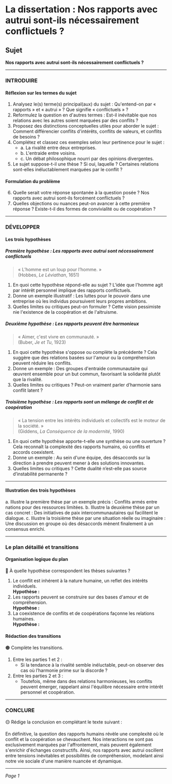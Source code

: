 # La dissertation : Nos rapports avec autrui sont-ils nécessairement conflictuels ?

## Sujet
**Nos rapports avec autrui sont-ils nécessairement conflictuels ?**

---

### INTRODUIRE

#### Réflexion sur les termes du sujet

1. Analysez le(s) terme(s) principal(aux) du sujet : Qu'entend-on par « rapports » et « autrui » ? Que signifie « conflictuels » ?
2. Reformulez la question en d'autres termes : Est-il inévitable que nos relations avec les autres soient marquées par des conflits ?
3. Proposez des distinctions conceptuelles utiles pour aborder le sujet : Comment différencier conflits d'intérêts, conflits de valeurs, et conflits de besoins ?
4. Complétez et classez ces exemples selon leur pertinence pour le sujet :
   - a. La rivalité entre deux entreprises.
   - b. L'entraide entre voisins.
   - c. Un débat philosophique nourri par des opinions divergentes.
5. Le sujet suppose-t-il une thèse ? Si oui, laquelle ? Certaines relations sont-elles inéluctablement marquées par le conflit ?

#### Formulation du problème

6. Quelle serait votre réponse spontanée à la question posée ? Nos rapports avec autrui sont-ils forcément conflictuels ?
7. Quelles objections ou nuances peut-on avancer à cette première réponse ? Existe-t-il des formes de convivialité ou de coopération ?

---

### DÉVELOPPER

#### Les trois hypothèses

##### Première hypothèse : Les rapports avec autrui sont nécessairement conflictuels

> « L’homme est un loup pour l’homme. »  
> (Hobbes, *Le Léviathan*, 1651)

1. En quoi cette hypothèse répond-elle au sujet ? L'idée que l'homme agit par intérêt personnel implique des rapports conflictuels.
2. Donne un exemple illustratif : Les luttes pour le pouvoir dans une entreprise où les individus poursuivent leurs propres ambitions.
3. Quelles limites ou critiques peut-on formuler ? Cette vision pessimiste nie l'existence de la coopération et de l'altruisme.

##### Deuxième hypothèse : Les rapports peuvent être harmonieux

> « Aimer, c'est vivre en communauté. »  
> (Buber, *Je et Tu*, 1923)

1. En quoi cette hypothèse s'oppose ou complète la précédente ? Cela suggère que des relations basées sur l'amour ou la compréhension peuvent réduire les conflits.
2. Donne un exemple : Des groupes d'entraide communautaire qui œuvrent ensemble pour un but commun, favorisant la solidarité plutôt que la rivalité.
3. Quelles limites ou critiques ? Peut-on vraiment parler d’harmonie sans conflit latent ?

##### Troisième hypothèse : Les rapports sont un mélange de conflit et de coopération

> « La tension entre les intérêts individuels et collectifs est le moteur de la société. »  
> (Giddens, *La Conséquence de la modernité*, 1990)

1. En quoi cette hypothèse apporte-t-elle une synthèse ou une ouverture ? Cela reconnaît la complexité des rapports humains, où conflits et accords coexistent.
2. Donne un exemple : Au sein d'une équipe, des désaccords sur la direction à prendre peuvent mener à des solutions innovantes.
3. Quelles limites ou critiques ? Cette dualité n’est-elle pas source d’instabilité permanente ?

---

#### Illustration des trois hypothèses

a. Illustre la première thèse par un exemple précis : Conflits armés entre nations pour des ressources limitées.
b. Illustre la deuxième thèse par un cas concret : Des initiatives de paix intercommunautaires qui facilitent le dialogue.
c. Illustre la troisième thèse par une situation réelle ou imaginaire : Une discussion en groupe où des désaccords mènent finalement à un consensus enrichi.

---

### Le plan détaillé et transitions

#### Organisation logique du plan

🔴 À quelle hypothèse correspondent les thèses suivantes ?

1. Le conflit est inhérent à la nature humaine, un reflet des intérêts individuels.  
   **Hypothèse :**
2. Les rapports peuvent se construire sur des bases d'amour et de compréhension.  
   **Hypothèse :**
3. La coexistence de conflits et de coopérations façonne les relations humaines.  
   **Hypothèse :**

#### Rédaction des transitions

🟠 Complète les transitions.

1. Entre les parties 1 et 2 :  
   - Si la tendance à la rivalité semble inéluctable, peut-on observer des cas où l’harmonie prime sur la discorde ?
2. Entre les parties 2 et 3 :  
   - Toutefois, même dans des relations harmonieuses, les conflits peuvent émerger, rappelant ainsi l'équilibre nécessaire entre intérêt personnel et coopération.

---

### CONCLURE

🟡 Rédige la conclusion en complétant le texte suivant :

En définitive, la question des rapports humains révèle une complexité où le conflit et la coopération se chevauchent. Nos interactions ne sont pas exclusivement marquées par l'affrontement, mais peuvent également s'enrichir d'échanges constructifs. Ainsi, nos rapports avec autrui oscillent entre tensions inévitables et possibilités de compréhension, modelant ainsi notre vie sociale d'une manière nuancée et dynamique.

--- 

*Page 1*